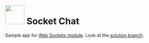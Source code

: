 # <img src="https://cloud.githubusercontent.com/assets/7833470/10899314/63829980-8188-11e5-8cdd-4ded5bcb6e36.png" height="60"> Socket Chat

Sample app for <a href="https://github.com/sf-wdi-24/modules/tree/master/week-04-associated-data-and-users/day-04/module-01" target="_blank">Web Sockets module</a>. Look at the [solution branch](https://github.com/sf-wdi-24/socket-chat/tree/solution).
